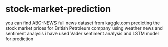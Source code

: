 # stock-market-prediction
you can find ABC-NEWS full news dataset from kaggle.com
predicting the stock market prices for British Petroleum company using weather news and sentiment analysis
i have used Vader sentiment analysis and LSTM model for prediction

